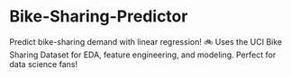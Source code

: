 # Bike-Sharing-Predictor
Predict bike-sharing demand with linear regression! 🚲 Uses the UCI Bike Sharing Dataset for EDA, feature engineering, and modeling. Perfect for data science fans! 
